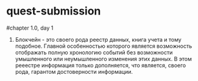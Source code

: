 # quest-submission

#chapter 1.0, day 1
1. Блокчейн - это своего рода реестр данных, книга учета и тому подобное.
Главной особенностью которого является возможность отображать полную хронологию событий без возможности умышленного или неумышленного изменения этих данных.
В этом рееестре информация только дополняется, что является, своего рода, гарантом достоверности информации.

